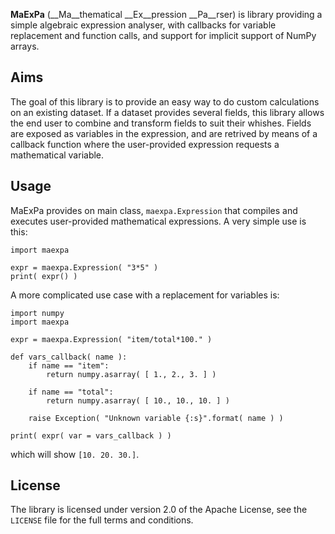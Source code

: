 **MaExPa** (__Ma__thematical __Ex__pression __Pa__rser) is library providing a simple algebraic expression analyser, with callbacks for variable replacement and function calls, and support for implicit support of NumPy arrays.

## Aims

The goal of this library is to provide an easy way to do custom calculations on an existing dataset. If a dataset provides several fields, this library allows the end user to combine and transform fields to suit their whishes. Fields are exposed as variables in the expression, and are retrived by means of a callback function where the user-provided expression requests a mathematical variable.

## Usage

MaExPa provides on main class, `maexpa.Expression` that compiles and executes user-provided mathematical expressions. A very simple use is this:

```
import maexpa

expr = maexpa.Expression( "3*5" )
print( expr() )
```

A more complicated use case with a replacement for variables is:

```
import numpy
import maexpa

expr = maexpa.Expression( "item/total*100." )

def vars_callback( name ):
	if name == "item":
		return numpy.asarray( [ 1., 2., 3. ] )

	if name == "total":
		return numpy.asarray( [ 10., 10., 10. ] )

	raise Exception( "Unknown variable {:s}".format( name ) )

print( expr( var = vars_callback ) )
```

which will show `[10. 20. 30.]`.

## License

The library is licensed under version 2.0 of the Apache License, see the `LICENSE` file for the full terms and conditions.
